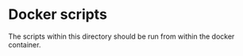 # Docker scripts

The scripts within this directory should be run from within the docker container.
